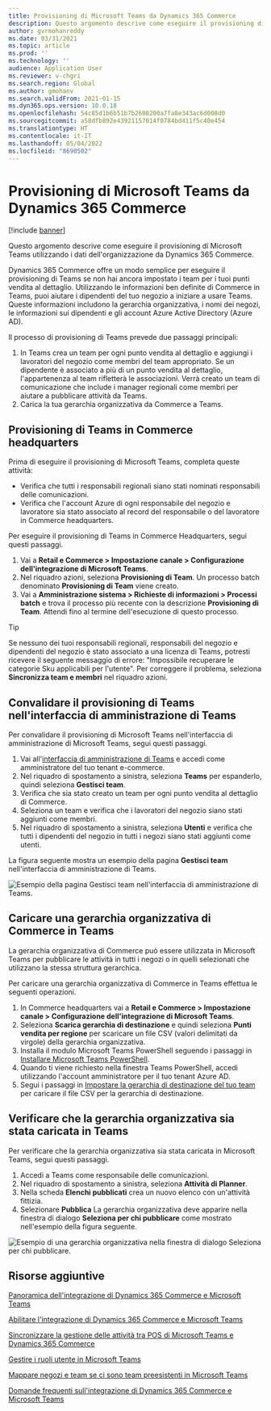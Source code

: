 ```yaml
---
title: Provisioning di Microsoft Teams da Dynamics 365 Commerce
description: Questo argomento descrive come eseguire il provisioning di Microsoft Teams utilizzando i dati dell'organizzazione da Dynamics 365 Commerce.
author: gvrmohanreddy
ms.date: 03/31/2021
ms.topic: article
ms.prod: ''
ms.technology: ''
audience: Application User
ms.reviewer: v-chgri
ms.search.region: Global
ms.author: gmohanv
ms.search.validFrom: 2021-01-15
ms.dyn365.ops.version: 10.0.18
ms.openlocfilehash: 54c85d1b6b51b7b2608200a7fa8e343ac6d008d0
ms.sourcegitcommit: a58dfb892e43921157014f0784bd411f5c40e454
ms.translationtype: HT
ms.contentlocale: it-IT
ms.lasthandoff: 05/04/2022
ms.locfileid: "8690502"
---
```

# <a name="provision-microsoft-teams-from-dynamics-365-commerce"></a>Provisioning di Microsoft Teams da Dynamics 365 Commerce

[!include [banner](includes/banner.md)]

Questo argomento descrive come eseguire il provisioning di Microsoft Teams utilizzando i dati dell'organizzazione da Dynamics 365 Commerce.

Dynamics 365 Commerce offre un modo semplice per eseguire il provisioning di Teams se non hai ancora impostato i team per i tuoi punti vendita al dettaglio. Utilizzando le informazioni ben definite di Commerce in Teams, puoi aiutare i dipendenti del tuo negozio a iniziare a usare Teams. Queste informazioni includono la gerarchia organizzativa, i nomi dei negozi, le informazioni sui dipendenti e gli account Azure Active Directory (Azure AD). 

Il processo di provisioning di Teams prevede due passaggi principali:

1. In Teams crea un team per ogni punto vendita al dettaglio e aggiungi i lavoratori del negozio come membri del team appropriato. Se un dipendente è associato a più di un punto vendita al dettaglio, l'appartenenza al team rifletterà le associazioni. Verrà creato un team di comunicazione che include i manager regionali come membri per aiutare a pubblicare attività da Teams.
1. Carica la tua gerarchia organizzativa da Commerce a Teams.

## <a name="provision-teams-in-commerce-headquarters"></a>Provisioning di Teams in Commerce headquarters

Prima di eseguire il provisioning di Microsoft Teams, completa queste attività:

- Verifica che tutti i responsabili regionali siano stati nominati responsabili delle comunicazioni.
- Verifica che l'account Azure di ogni responsabile del negozio e lavoratore sia stato associato al record del responsabile o del lavoratore in Commerce headquarters.

Per eseguire il provisioning di Teams in Commerce Headquarters, segui questi passaggi.

1. Vai a **Retail e Commerce \> Impostazione canale \> Configurazione dell'integrazione di Microsoft Teams**.
1. Nel riquadro azioni, seleziona **Provisioning di Team**. Un processo batch denominato **Provisioning di Team** viene creato.
1. Vai a **Amministrazione sistema \> Richieste di informazioni \> Processi batch** e trova il processo più recente con la descrizione **Provisioning di Team**. Attendi fino al termine dell'esecuzione di questo processo.

> [!TIP]
> Se nessuno dei tuoi responsabili regionali, responsabili del negozio e dipendenti del negozio è stato associato a una licenza di Teams, potresti ricevere il seguente messaggio di errore: "Impossibile recuperare le categorie Sku applicabili per l'utente". Per correggere il problema, seleziona **Sincronizza team e membri** nel riquadro azioni.

<!-- ![Dynamics 365 Commerce - Teams integration configuration.](media/D365-Commerce-Microsoft-Teams-Configuration_with_disclaimer.png)-->

## <a name="validate-teams-provisioning-in-the-teams-admin-center"></a>Convalidare il provisioning di Teams nell'interfaccia di amministrazione di Teams

Per convalidare il provisioning di Microsoft Teams nell'interfaccia di amministrazione di Microsoft Teams, segui questi passaggi.
    
1. Vai all'[interfaccia di amministrazione di Teams](https://admin.teams.microsoft.com/) e accedi come amministratore del tuo tenant e-commerce.
1. Nel riquadro di spostamento a sinistra, seleziona **Teams** per espanderlo, quindi seleziona **Gestisci team**.
1. Verifica che sia stato creato un team per ogni punto vendita al dettaglio di Commerce.
1. Seleziona un team e verifica che i lavoratori del negozio siano stati aggiunti come membri.
1. Nel riquadro di spostamento a sinistra, seleziona **Utenti** e verifica che tutti i dipendenti del negozio in tutti i negozi siano stati aggiunti come utenti.

La figura seguente mostra un esempio della pagina **Gestisci team** nell'interfaccia di amministrazione di Teams.

![Esempio della pagina Gestisci team nell'interfaccia di amministrazione di Teams.](media/Teams-FLW-Admin-Teams.png)

## <a name="upload-a-commerce-organizational-hierarchy-to-teams"></a>Caricare una gerarchia organizzativa di Commerce in Teams
    
La gerarchia organizzativa di Commerce può essere utilizzata in Microsoft Teams per pubblicare le attività in tutti i negozi o in quelli selezionati che utilizzano la stessa struttura gerarchica.

Per caricare una gerarchia organizzativa di Commerce in Teams effettua le seguenti operazioni.
    
1. In Commerce headquarters vai a **Retail e Commerce \> Impostazione canale \> Configurazione dell'integrazione di Microsoft Teams**.
1. Seleziona **Scarica gerarchia di destinazione** e quindi seleziona **Punti vendita per regione** per scaricare un file CSV (valori delimitati da virgole) della gerarchia organizzativa.
1. Installa il modulo Microsoft Teams PowerShell seguendo i passaggi in [Installare Microsoft Teams PowerShell](/microsoftteams/teams-powershell-install).
1. Quando ti viene richiesto nella finestra Teams PowerShell, accedi utilizzando l'account amministratore per il tuo tenant Azure AD.
1. Segui i passaggi in [Impostare la gerarchia di destinazione del tuo team](/microsoftteams/set-up-your-team-hierarchy) per caricare il file CSV per la gerarchia di destinazione.

## <a name="verify-that-the-organizational-hierarchy-was-uploaded-to-teams"></a>Verificare che la gerarchia organizzativa sia stata caricata in Teams

Per verificare che la gerarchia organizzativa sia stata caricata in Microsoft Teams, segui questi passaggi.

1. Accedi a Teams come responsabile delle comunicazioni.
1. Nel riquadro di spostamento a sinistra, seleziona **Attività di Planner**.
1. Nella scheda **Elenchi pubblicati** crea un nuovo elenco con un'attività fittizia.
1. Selezionare **Pubblica** La gerarchia organizzativa deve apparire nella finestra di dialogo **Seleziona per chi pubblicare** come mostrato nell'esempio della figura seguente.

![Esempio di una gerarchia organizzativa nella finestra di dialogo Seleziona per chi pubblicare.](media/Microsoft-teams-verify-org-hierarchy.png)

## <a name="additional-resources"></a>Risorse aggiuntive

[Panoramica dell'integrazione di Dynamics 365 Commerce e Microsoft Teams](commerce-teams-integration.md)

[Abilitare l'integrazione di Dynamics 365 Commerce e Microsoft Teams](enable-teams-integration.md)

[Sincronizzare la gestione delle attività tra POS di Microsoft Teams e Dynamics 365 Commerce](synchronize-tasks-teams-pos.md)

[Gestire i ruoli utente in Microsoft Teams](manage-user-roles-teams.md)

[Mappare negozi e team se ci sono team preesistenti in Microsoft Teams](map-stores-existing-teams.md)

[Domande frequenti sull'integrazione di Dynamics 365 Commerce e Microsoft Teams](teams-integration-faq.md)